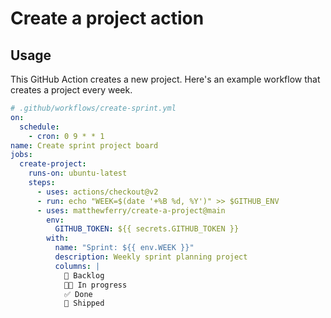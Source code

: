 # Create a project action

## Usage

This GitHub Action creates a new project. Here's an example workflow that creates a project every week.

```yaml
# .github/workflows/create-sprint.yml
on:
  schedule:
    - cron: 0 9 * * 1
name: Create sprint project board
jobs:
  create-project:
    runs-on: ubuntu-latest
    steps:
      - uses: actions/checkout@v2
      - run: echo "WEEK=$(date '+%B %d, %Y')" >> $GITHUB_ENV
      - uses: matthewferry/create-a-project@main
        env:
          GITHUB_TOKEN: ${{ secrets.GITHUB_TOKEN }}
        with:
          name: "Sprint: ${{ env.WEEK }}"
          description: Weekly sprint planning project
          columns: |
            📨 Backlog
            🧑‍💻 In progress
            ✅ Done
            🚢 Shipped
```
